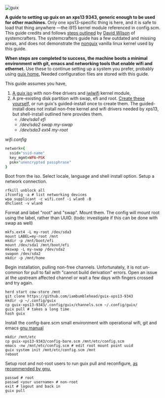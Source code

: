 ![guix](https://upload.wikimedia.org/wikipedia/commons/8/81/Guix_logo.svg)

**A guide to setting up guix on an xps13 9343, generic enough to be used for other machines.** Only one xps13-specific thing is here, and it is safe to load that thing anywhere —the i915 kernel module referenced in config.scm. This guide credits and follows [steps outlined][1] by [David Wilson][2] of systemcrafters. The systemcrafters guide has a few outdated and missing areas, and does not demonstrate the [nonguix][9] vanilla linux kernel used by this guide.

**When steps are completed to success, the machine boots a minimal environment with git, emacs and networking tools that enable wifi and ethernet.** Use these to continue setting up a system you prefer, probably using [guix home.][6] Needed configuration files are stored with this guide.

This guide assumes you have,
 1. [A guix iso][0] with non-free drivers and [iwlwifi][7] kernel module,
 2. A pre-existing disk partition with swap, efi and root. [Create these yourself,][8] or run guix's guided-install once to create them. The guided-install does not install non-free kernel and wifi drivers needed by xps13, but shell-install outlined here provides them.
    * _/dev/sda1 efi_
    * _/dev/sda2 swap my-swap_
    * _/dev/sda3 ext4 my-root_

_wifi.config_
```ruby
network={
  ssid="ssid-name"
  key_mgmt=WPA-PSK
  psk="unencrypted passphrase"
}
```

Boot from the iso. Select locale, language and shell install option. Setup a network connection.
```console
rfkill unblock all
ifconfig -a # list networking devices
wpa_supplicant -c wifi.conf -i wlan0 -B
dhclient -v wlan0
```

Format and label "root" and "swap". Mount them. The config will mount root using the label, rather than UUID. (todo: investigate if this can be done with swap as well)
```console
mkfs.ext4 -L my-root /dev/sda3
mount LABEL=my-root /mnt
mkdir -p /mnt/boot/efi
mount /dev/sda1 /mnt/boot/efi
mkswap -L my-swap /dev/sda2
swapon /dev/sda2
mkdir -p /mnt/home
```

Begin installation, pulling non-free channels. Unfortunately, it is not un-common for pull to fail with "cannot build derivation" errors. Open an issue at the upstream affected channel or wait a few days with fingers crossed and try again.
```console
herd start cow-store /mnt
git clone https://github.com/iambumblehead/guix-xps13-9343
mkdir -p ~/.config/guix
cp guix-xps13-9343/.config/guix/channels.scm ~/.config/guix/
guix pull # takes a long time
hash guix
```

Install the config-bare.scm small environment with operational wifi, git and emacs  [gnu manual][4]
```console
mkdir /mnt/etc
cp guix-xps13-9343/config-bare.scm /mnt/etc/config.scm
emacs -nw /mnt/etc/config.scm # edit root mount point uuid
guix system init /mnt/etc/config.scm /mnt
reboot
```

Setup root and not-root users to run guix pull and reconfigure, [as recommended by gnu,][5]
```cosnole
passwd # root
passwd <your username> # non-root
exit # logout and back in
guix pull
```

[0]: https://github.com/SystemCrafters/guix-installer/releases/latest
[1]: https://wiki.systemcrafters.cc/guix/nonguix-installation-guide
[2]: https://github.com/daviwil/
[4]: https://guix.gnu.org/manual/en/html_node/Proceeding-with-the-Installation.html
[5]: https://guix.gnu.org/en/manual/en/html_node/After-System-Installation.html#After-System-Installation
[6]: https://guix.gnu.org/manual/devel/en/html_node/Home-Configuration.html
[7]: https://wiki.gentoo.org/wiki/Iwlwifi
[8]: https://guix.gnu.org/manual/en/html_node/Keyboard-Layout-and-Networking-and-Partitioning.html#Disk-Partitioning
[9]: https://gitlab.com/nonguix/nonguix

